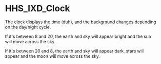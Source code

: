 # HHS_IXD_Clock
The clock displays the time (duh), and the background changes depending on the day/night cycle.

If it's between 8 and 20, the earth and sky will appear bright and the sun will move across the sky.

If it's between 20 and 8, the earth and sky will appear dark, stars will appear and the moon will move across the sky.